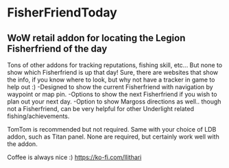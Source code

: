 # FisherFriendToday
## WoW retail addon for locating the Legion Fisherfriend of the day

Tons of other addons for tracking reputations, fishing skill, etc...
But none to show which Fisherfriend is up that day!
Sure, there are websites that show the info, if you know where to look,
but why not have a tracker in game to help out :)
-Designed to show the current Fisherfriend with navigation by waypoint or map pin.
-Options to show the next Fisherfriend if you wish to plan out your next day.
-Option to show Margoss directions as well.. though not a Fisherfriend,
 can be very helpful for other Underlight related fishing/achievements.

TomTom is recommended but not required.
Same with your choice of LDB addon, such as Titan panel.
None are required, but certainly work well with the addon.

Coffee is always nice :)
https://ko-fi.com/llithari
